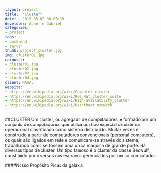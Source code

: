 ```yaml
---
layout: project
title:  "Cluster"
date:   2015-05-02 00:00:00
developer: Abner e Gabriel
categories:
- project
tags:
- back-end
- server
thumb: project_cluster.jpg
img: cluster01.jpg
carousel:
- cluster01.jpg
- cluster02.jpg
- cluster03.jpg
- cluster04.jpg
client: NASA.
website: 
- https://en.wikipedia.org/wiki/Computer_cluster
- https://en.wikipedia.org/wiki/Red_Hat_cluster_suite
- https://en.wikipedia.org/wiki/High-availability_cluster
- https://en.wikipedia.org/wiki/Heartbeat_network
---
```

##CLUSTER
Um cluster, ou agregado de computadores, é formado por um conjunto de computadores, que utiliza um tipo especial de sistema operacional classificado como sistema distribuído. Muitas vezes é construído a partir de computadores convencionais (personal computers), os quais são ligados em rede e comunicam-se através do sistema, trabalhando como se fossem uma única máquina de grande porte. Há diversos tipos de cluster. Um tipo famoso é o cluster da classe Beowulf, constituído por diversos nós escravos gerenciados por um só computador.

####Nosso Propósito
Picas da galáxia
